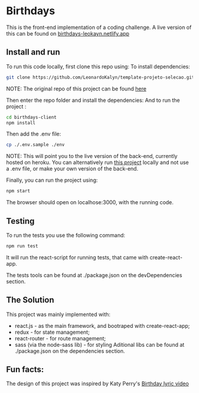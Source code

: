 # Birthdays

This is the front-end implementation of a coding challenge.
A live version of this can be found on [birthdays-leokayn.netlify.app](https://birthdays-leokayn.netlify.app/)

## Install and run
To run this code locally, first clone this repo using:
To install dependencies:
```bash
git clone https://github.com/LeonardoKalyn/template-projeto-selecao.git
```
NOTE: The original repo of this project can be found [here](https://github.com/LeonardoKalyn/birthdays-client)

Then enter the repo folder and install the dependencies:
And to run the project :
```bash
cd birthdays-client
npm install
```

Then add the .env file:
```bash
cp ./.env.sample ./env
```
NOTE: This will point you to the live version of the back-end, currently hosted on heroku. You can alternatively run [this project](https://github.com/LeonardoKalyn/birthdays-api)
locally and not use a .env file, or make your own version of the back-end.

Finally, you can run the project using:
```bash
npm start
```
The browser should open on localhose:3000, with the running code.
## Testing

To run the tests you use the following command:
```bash
npm run test
```
It will run the react-script for running tests, that came with create-react-app.

The tests tools can be found at ./package.json on the devDependencies section.

## The Solution
This project was mainly implemented with:
* react.js - as the main framework, and bootraped with create-react-app;
* redux - for state management;
* react-router - for route management;
* sass (via the node-sass lib) - for styling
Aditional libs can be found at ./package.json on the dependencies section.

## Fun facts:
The design of this project was inspired by Katy Perry's [Birthday lyric video](https://www.youtube.com/watch?v=jqYxyd1iSNk)

